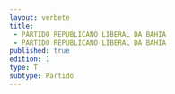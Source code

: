 ```yaml
---
layout: verbete
title:
 - PARTIDO REPUBLICANO LIBERAL DA BAHIA
 - PARTIDO REPUBLICANO LIBERAL DA BAHIA
published: true
edition: 1  
type: T
subtype: Partido
---
```



